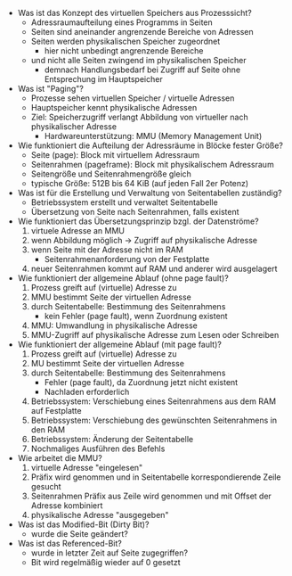- Was ist das Konzept des virtuellen Speichers aus Prozesssicht?
	- Adressraumaufteilung eines Programms in Seiten 
	- Seiten sind aneinander angrenzende Bereiche von Adressen 
	- Seiten werden physikalischen Speicher zugeordnet 
		- hier nicht unbedingt angrenzende Bereiche 
	- und nicht alle Seiten zwingend im physikalischen Speicher 
		- demnach Handlungsbedarf bei Zugriff auf Seite ohne Entsprechung im Hauptspeicher
- Was ist "Paging"?
	- Prozesse sehen virtuellen Speicher / virtuelle Adressen 
	- Hauptspeicher kennt physikalische Adressen 
	- Ziel: Speicherzugriff verlangt Abbildung von virtueller nach physikalischer Adresse 
		- Hardwareunterstützung: MMU (Memory Management Unit)
- Wie funktioniert die Aufteilung der Adressräume in Blöcke fester Größe?
	- Seite (page): Block mit virtuellem Adressraum 
	- Seitenrahmen (pageframe): Block mit physikalischem Adressraum 
	- Seitengröße und Seitenrahmengröße gleich 
	- typische Größe: 512B bis 64 KiB (auf jeden Fall 2er Potenz)
- Was ist für die Erstellung und Verwaltung von Seitentabellen zuständig?
	- Betriebssystem erstellt und verwaltet Seitentabelle
	- Übersetzung von Seite nach Seitenrahmen, falls existent
- Wie funktioniert das Übersetzungsprinzip bzgl. der Datenströme?
	1. virtuele Adresse an MMU
	2. wenn Abbildung möglich -> Zugriff auf physikalische Adresse
	3. wenn Seite mit der Adresse nicht im RAM
		- Seitenrahmenanforderung von der Festplatte
	4. neuer Seitenrahmen kommt auf RAM und anderer wird ausgelagert
- Wie funktioniert der allgemeine Ablauf (ohne page fault)?
	1. Prozess greift auf (virtuelle) Adresse zu
	2. MMU bestimmt Seite der virtuellen Adresse
	3. durch Seitentabelle: Bestimmung des Seitenrahmens
		- kein Fehler (page fault), wenn Zuordnung existent
	4. MMU: Umwandlung in physikalische Adresse
	5. MMU-Zugriff auf physikalische Adresse zum Lesen oder Schreiben
- Wie funktioniert der allgemeine Ablauf (mit page fault)?
	1. Prozess greift auf (virtuelle) Adresse zu 
	2. MU bestimmt Seite der virtuellen Adresse 
	3. durch Seitentabelle: Bestimmung des Seitenrahmens 
		- Fehler (page fault), da Zuordnung jetzt nicht existent 
		- Nachladen erforderlich 
	4. Betriebssystem: Verschiebung eines Seitenrahmens aus dem RAM auf Festplatte 
	5. Betriebssystem: Verschiebung des gewünschten Seitenrahmens in den RAM 
	6. Betriebssystem: Änderung der Seitentabelle 
	7. Nochmaliges Ausführen des Befehls
- Wie arbeitet die MMU?
	1. virtuelle Adresse "eingelesen"
	2. Präfix wird genommen und in Seitentabelle korrespondierende Zeile gesucht
	3. Seitenrahmen Präfix aus Zeile wird genommen und mit Offset der Adresse kombiniert
	4. physikalische Adresse "ausgegeben"
- Was ist das Modified-Bit (Dirty Bit)?
	- wurde die Seite geändert?
- Was ist das Referenced-Bit?
	- wurde in letzter Zeit auf Seite zugegriffen?
	- Bit wird regelmäßig wieder auf 0 gesetzt

